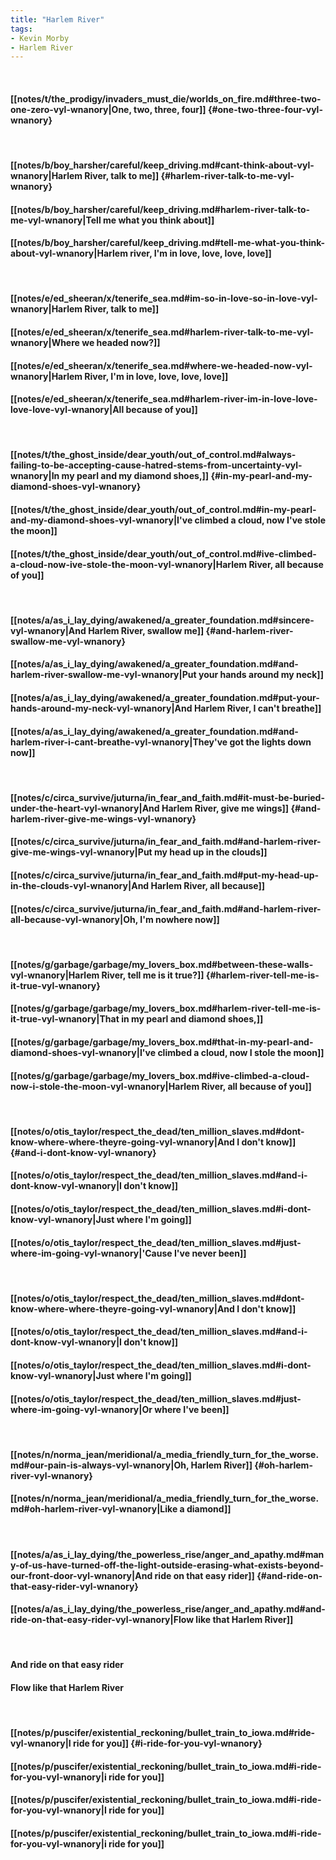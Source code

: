 ```yaml
---
title: "Harlem River"
tags:
- Kevin Morby
- Harlem River
---
```

&nbsp;
#### [[notes/t/the_prodigy/invaders_must_die/worlds_on_fire.md#three-two-one-zero-vyl-wnanory|One, two, three, four]] {#one-two-three-four-vyl-wnanory}
&nbsp;
#### [[notes/b/boy_harsher/careful/keep_driving.md#cant-think-about-vyl-wnanory|Harlem River, talk to me]] {#harlem-river-talk-to-me-vyl-wnanory}
#### [[notes/b/boy_harsher/careful/keep_driving.md#harlem-river-talk-to-me-vyl-wnanory|Tell me what you think about]]
#### [[notes/b/boy_harsher/careful/keep_driving.md#tell-me-what-you-think-about-vyl-wnanory|Harlem river, I'm in love, love, love, love]]
&nbsp;
#### [[notes/e/ed_sheeran/x/tenerife_sea.md#im-so-in-love-so-in-love-vyl-wnanory|Harlem River, talk to me]]
#### [[notes/e/ed_sheeran/x/tenerife_sea.md#harlem-river-talk-to-me-vyl-wnanory|Where we headed now?]]
#### [[notes/e/ed_sheeran/x/tenerife_sea.md#where-we-headed-now-vyl-wnanory|Harlem River, I'm in love, love, love, love]]
#### [[notes/e/ed_sheeran/x/tenerife_sea.md#harlem-river-im-in-love-love-love-love-vyl-wnanory|All because of you]]
&nbsp;
#### [[notes/t/the_ghost_inside/dear_youth/out_of_control.md#always-failing-to-be-accepting-cause-hatred-stems-from-uncertainty-vyl-wnanory|In my pearl and my diamond shoes,]] {#in-my-pearl-and-my-diamond-shoes-vyl-wnanory}
#### [[notes/t/the_ghost_inside/dear_youth/out_of_control.md#in-my-pearl-and-my-diamond-shoes-vyl-wnanory|I've climbed a cloud, now I've stole the moon]]
#### [[notes/t/the_ghost_inside/dear_youth/out_of_control.md#ive-climbed-a-cloud-now-ive-stole-the-moon-vyl-wnanory|Harlem River, all because of you]]
&nbsp;
#### [[notes/a/as_i_lay_dying/awakened/a_greater_foundation.md#sincere-vyl-wnanory|And Harlem River, swallow me]] {#and-harlem-river-swallow-me-vyl-wnanory}
#### [[notes/a/as_i_lay_dying/awakened/a_greater_foundation.md#and-harlem-river-swallow-me-vyl-wnanory|Put your hands around my neck]]
#### [[notes/a/as_i_lay_dying/awakened/a_greater_foundation.md#put-your-hands-around-my-neck-vyl-wnanory|And Harlem River, I can't breathe]]
#### [[notes/a/as_i_lay_dying/awakened/a_greater_foundation.md#and-harlem-river-i-cant-breathe-vyl-wnanory|They've got the lights down now]]
&nbsp;
#### [[notes/c/circa_survive/juturna/in_fear_and_faith.md#it-must-be-buried-under-the-heart-vyl-wnanory|And Harlem River, give me wings]] {#and-harlem-river-give-me-wings-vyl-wnanory}
#### [[notes/c/circa_survive/juturna/in_fear_and_faith.md#and-harlem-river-give-me-wings-vyl-wnanory|Put my head up in the clouds]]
#### [[notes/c/circa_survive/juturna/in_fear_and_faith.md#put-my-head-up-in-the-clouds-vyl-wnanory|And Harlem River, all because]]
#### [[notes/c/circa_survive/juturna/in_fear_and_faith.md#and-harlem-river-all-because-vyl-wnanory|Oh, I'm nowhere now]]
&nbsp;
#### [[notes/g/garbage/garbage/my_lovers_box.md#between-these-walls-vyl-wnanory|Harlem River, tell me is it true?]] {#harlem-river-tell-me-is-it-true-vyl-wnanory}
#### [[notes/g/garbage/garbage/my_lovers_box.md#harlem-river-tell-me-is-it-true-vyl-wnanory|That in my pearl and diamond shoes,]]
#### [[notes/g/garbage/garbage/my_lovers_box.md#that-in-my-pearl-and-diamond-shoes-vyl-wnanory|I've climbed a cloud, now I stole the moon]]
#### [[notes/g/garbage/garbage/my_lovers_box.md#ive-climbed-a-cloud-now-i-stole-the-moon-vyl-wnanory|Harlem River, all because of you]]
&nbsp;
#### [[notes/o/otis_taylor/respect_the_dead/ten_million_slaves.md#dont-know-where-where-theyre-going-vyl-wnanory|And I don't know]] {#and-i-dont-know-vyl-wnanory}
#### [[notes/o/otis_taylor/respect_the_dead/ten_million_slaves.md#and-i-dont-know-vyl-wnanory|I don't know]]
#### [[notes/o/otis_taylor/respect_the_dead/ten_million_slaves.md#i-dont-know-vyl-wnanory|Just where I'm going]]
#### [[notes/o/otis_taylor/respect_the_dead/ten_million_slaves.md#just-where-im-going-vyl-wnanory|'Cause I've never been]]
&nbsp;
#### [[notes/o/otis_taylor/respect_the_dead/ten_million_slaves.md#dont-know-where-where-theyre-going-vyl-wnanory|And I don't know]]
#### [[notes/o/otis_taylor/respect_the_dead/ten_million_slaves.md#and-i-dont-know-vyl-wnanory|I don't know]]
#### [[notes/o/otis_taylor/respect_the_dead/ten_million_slaves.md#i-dont-know-vyl-wnanory|Just where I'm going]]
#### [[notes/o/otis_taylor/respect_the_dead/ten_million_slaves.md#just-where-im-going-vyl-wnanory|Or where I've been]]
&nbsp;
#### [[notes/n/norma_jean/meridional/a_media_friendly_turn_for_the_worse.md#our-pain-is-always-vyl-wnanory|Oh, Harlem River]] {#oh-harlem-river-vyl-wnanory}
#### [[notes/n/norma_jean/meridional/a_media_friendly_turn_for_the_worse.md#oh-harlem-river-vyl-wnanory|Like a diamond]]
&nbsp;
#### [[notes/a/as_i_lay_dying/the_powerless_rise/anger_and_apathy.md#many-of-us-have-turned-off-the-light-outside-erasing-what-exists-beyond-our-front-door-vyl-wnanory|And ride on that easy rider]] {#and-ride-on-that-easy-rider-vyl-wnanory}
#### [[notes/a/as_i_lay_dying/the_powerless_rise/anger_and_apathy.md#and-ride-on-that-easy-rider-vyl-wnanory|Flow like that Harlem River]]
&nbsp;
#### And ride on that easy rider
#### Flow like that Harlem River
&nbsp;
#### [[notes/p/puscifer/existential_reckoning/bullet_train_to_iowa.md#ride-vyl-wnanory|I ride for you]] {#i-ride-for-you-vyl-wnanory}
#### [[notes/p/puscifer/existential_reckoning/bullet_train_to_iowa.md#i-ride-for-you-vyl-wnanory|i ride for you]]
#### [[notes/p/puscifer/existential_reckoning/bullet_train_to_iowa.md#i-ride-for-you-vyl-wnanory|I ride for you]]
#### [[notes/p/puscifer/existential_reckoning/bullet_train_to_iowa.md#i-ride-for-you-vyl-wnanory|i ride for you]]
